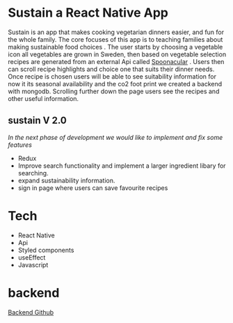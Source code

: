 # Sustain a React Native App

Sustain is an app that makes cooking vegetarian dinners easier, and fun for the whole family. The core focuses of this app is to teaching families about making sustainable food choices . The user starts by choosing a vegetable icon all vegetables are grown in Sweden, then based on vegetable selection recipes are generated from an external Api called [Spoonacular](https://spoonacular.com/food-api "Spoonacular") . Users then can scroll recipe highlights and choice one that suits their dinner needs. Once recipe is chosen users will be able to see suitability information for now it its seasonal availability and the co2 foot print we created a backend with mongodb. Scrolling further down the page users see the recipes and other useful information. 

## sustain V 2.0
*In the next phase of development we would like to implement and fix some features*
* Redux
* Improve search functionality and implement a larger ingredient libary for searching. 
* expand sustainability information.
* sign in page where users can save favourite recipes


# Tech
* React Native
* Api 
* Styled components 
* useEffect
* Javascript

# backend

[Backend Github](https://github.com/anna-ip/Final-project-backend "Backend Github")

